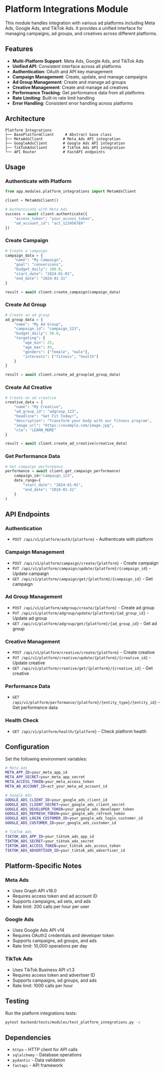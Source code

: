 # Platform Integrations Module

This module handles integration with various ad platforms including Meta Ads, Google Ads, and TikTok Ads. It provides a unified interface for managing campaigns, ad groups, and creatives across different platforms.

## Features

- **Multi-Platform Support**: Meta Ads, Google Ads, and TikTok Ads
- **Unified API**: Consistent interface across all platforms
- **Authentication**: OAuth and API key management
- **Campaign Management**: Create, update, and manage campaigns
- **Ad Group Management**: Create and manage ad groups
- **Creative Management**: Create and manage ad creatives
- **Performance Tracking**: Get performance data from all platforms
- **Rate Limiting**: Built-in rate limit handling
- **Error Handling**: Consistent error handling across platforms

## Architecture

```
Platform Integrations
├── BasePlatformClient     # Abstract base class
├── MetaAdsClient         # Meta Ads API integration
├── GoogleAdsClient       # Google Ads API integration
├── TikTokAdsClient       # TikTok Ads API integration
└── API Router            # FastAPI endpoints
```

## Usage

### Authenticate with Platform

```python
from app.modules.platform_integrations import MetaAdsClient

client = MetaAdsClient()

# Authenticate with Meta Ads
success = await client.authenticate({
    "access_token": "your_access_token",
    "ad_account_id": "act_123456789"
})
```

### Create Campaign

```python
# Create a campaign
campaign_data = {
    "name": "My Campaign",
    "goal": "conversions",
    "budget_daily": 100.0,
    "start_date": "2024-01-01",
    "end_date": "2024-01-31"
}

result = await client.create_campaign(campaign_data)
```

### Create Ad Group

```python
# Create an ad group
ad_group_data = {
    "name": "My Ad Group",
    "campaign_id": "campaign_123",
    "budget_daily": 50.0,
    "targeting": {
        "age_min": 25,
        "age_max": 45,
        "genders": ["female", "male"],
        "interests": ["fitness", "health"]
    }
}

result = await client.create_ad_group(ad_group_data)
```

### Create Ad Creative

```python
# Create an ad creative
creative_data = {
    "name": "My Creative",
    "ad_group_id": "adgroup_123",
    "headline": "Get Fit Today!",
    "description": "Transform your body with our fitness program",
    "image_url": "https://example.com/image.jpg",
    "cta": "LEARN_MORE"
}

result = await client.create_ad_creative(creative_data)
```

### Get Performance Data

```python
# Get campaign performance
performance = await client.get_campaign_performance(
    campaign_id="campaign_123",
    date_range={
        "start_date": "2024-01-01",
        "end_date": "2024-01-31"
    }
)
```

## API Endpoints

### Authentication
- `POST /api/v1/platform/auth/{platform}` - Authenticate with platform

### Campaign Management
- `POST /api/v1/platform/campaign/create/{platform}` - Create campaign
- `PUT /api/v1/platform/campaign/update/{platform}/{campaign_id}` - Update campaign
- `GET /api/v1/platform/campaign/get/{platform}/{campaign_id}` - Get campaign

### Ad Group Management
- `POST /api/v1/platform/adgroup/create/{platform}` - Create ad group
- `PUT /api/v1/platform/adgroup/update/{platform}/{ad_group_id}` - Update ad group
- `GET /api/v1/platform/adgroup/get/{platform}/{ad_group_id}` - Get ad group

### Creative Management
- `POST /api/v1/platform/creative/create/{platform}` - Create creative
- `PUT /api/v1/platform/creative/update/{platform}/{creative_id}` - Update creative
- `GET /api/v1/platform/creative/get/{platform}/{creative_id}` - Get creative

### Performance Data
- `GET /api/v1/platform/performance/{platform}/{entity_type}/{entity_id}` - Get performance data

### Health Check
- `GET /api/v1/platform/health/{platform}` - Check platform health

## Configuration

Set the following environment variables:

```bash
# Meta Ads
META_APP_ID=your_meta_app_id
META_APP_SECRET=your_meta_app_secret
META_ACCESS_TOKEN=your_meta_access_token
META_AD_ACCOUNT_ID=act_your_meta_ad_account_id

# Google Ads
GOOGLE_ADS_CLIENT_ID=your_google_ads_client_id
GOOGLE_ADS_CLIENT_SECRET=your_google_ads_client_secret
GOOGLE_ADS_DEVELOPER_TOKEN=your_google_ads_developer_token
GOOGLE_ADS_REFRESH_TOKEN=your_google_ads_refresh_token
GOOGLE_ADS_LOGIN_CUSTOMER_ID=your_google_ads_login_customer_id
GOOGLE_ADS_CUSTOMER_ID=your_google_ads_customer_id

# TikTok Ads
TIKTOK_ADS_APP_ID=your_tiktok_ads_app_id
TIKTOK_ADS_SECRET=your_tiktok_ads_secret
TIKTOK_ADS_ACCESS_TOKEN=your_tiktok_ads_access_token
TIKTOK_ADS_ADVERTISER_ID=your_tiktok_ads_advertiser_id
```

## Platform-Specific Notes

### Meta Ads
- Uses Graph API v18.0
- Requires access token and ad account ID
- Supports campaigns, ad sets, and ads
- Rate limit: 200 calls per hour per user

### Google Ads
- Uses Google Ads API v14
- Requires OAuth2 credentials and developer token
- Supports campaigns, ad groups, and ads
- Rate limit: 10,000 operations per day

### TikTok Ads
- Uses TikTok Business API v1.3
- Requires access token and advertiser ID
- Supports campaigns, ad groups, and ads
- Rate limit: 1000 calls per hour

## Testing

Run the platform integrations tests:

```bash
pytest backend/tests/modules/test_platform_integrations.py -v
```

## Dependencies

- `httpx` - HTTP client for API calls
- `sqlalchemy` - Database operations
- `pydantic` - Data validation
- `fastapi` - API framework



